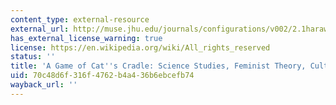```yaml
---
content_type: external-resource
external_url: http://muse.jhu.edu/journals/configurations/v002/2.1haraway.html
has_external_license_warning: true
license: https://en.wikipedia.org/wiki/All_rights_reserved
status: ''
title: 'A Game of Cat''s Cradle: Science Studies, Feminist Theory, Cultural Studies'
uid: 70c48d6f-316f-4762-b4a4-36b6ebcefb74
wayback_url: ''
---
```

